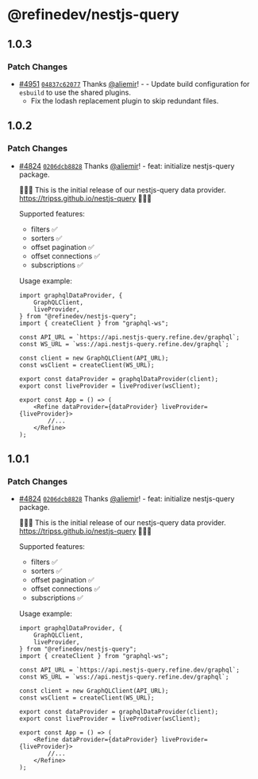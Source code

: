 # @refinedev/nestjs-query

## 1.0.3

### Patch Changes

-   [#4951](https://github.com/refinedev/refine/pull/4951) [`04837c62077`](https://github.com/refinedev/refine/commit/04837c6207758a7460cfb7a5aff2a104967e20ea) Thanks [@aliemir](https://github.com/aliemir)! - - Update build configuration for `esbuild` to use the shared plugins.
    -   Fix the lodash replacement plugin to skip redundant files.

## 1.0.2

### Patch Changes

-   [#4824](https://github.com/refinedev/refine/pull/4824) [`0206dcb8828`](https://github.com/refinedev/refine/commit/0206dcb8828338ae5e4eef6ed74907e20dbc65ee) Thanks [@aliemir](https://github.com/aliemir)! - feat: initialize nestjs-query package.

    🎉🎉🎉 This is the initial release of our nestjs-query data provider. https://tripss.github.io/nestjs-query 🎉🎉🎉

    Supported features:

    -   filters ✅
    -   sorters ✅
    -   offset pagination ✅
    -   offset connections ✅
    -   subscriptions ✅

    Usage example:

    ```tsx
    import graphqlDataProvider, {
        GraphQLClient,
        liveProvider,
    } from "@refinedev/nestjs-query";
    import { createClient } from "graphql-ws";

    const API_URL = `https://api.nestjs-query.refine.dev/graphql`;
    const WS_URL = `wss://api.nestjs-query.refine.dev/graphql`;

    const client = new GraphQLClient(API_URL);
    const wsClient = createClient(WS_URL);

    export const dataProvider = graphqlDataProvider(client);
    export const liveProvider = liveProdiver(wsClient);

    export const App = () => (
        <Refine dataProvider={dataProvider} liveProvider={liveProvider}>
            //...
        </Refine>
    );
    ```

## 1.0.1

### Patch Changes

-   [#4824](https://github.com/refinedev/refine/pull/4824) [`0206dcb8828`](https://github.com/refinedev/refine/commit/0206dcb8828338ae5e4eef6ed74907e20dbc65ee) Thanks [@aliemir](https://github.com/aliemir)! - feat: initialize nestjs-query package.

    🎉🎉🎉 This is the initial release of our nestjs-query data provider. https://tripss.github.io/nestjs-query 🎉🎉🎉

    Supported features:

    -   filters ✅
    -   sorters ✅
    -   offset pagination ✅
    -   offset connections ✅
    -   subscriptions ✅

    Usage example:

    ```tsx
    import graphqlDataProvider, {
        GraphQLClient,
        liveProvider,
    } from "@refinedev/nestjs-query";
    import { createClient } from "graphql-ws";

    const API_URL = `https://api.nestjs-query.refine.dev/graphql`;
    const WS_URL = `wss://api.nestjs-query.refine.dev/graphql`;

    const client = new GraphQLClient(API_URL);
    const wsClient = createClient(WS_URL);

    export const dataProvider = graphqlDataProvider(client);
    export const liveProvider = liveProdiver(wsClient);

    export const App = () => (
        <Refine dataProvider={dataProvider} liveProvider={liveProvider}>
            //...
        </Refine>
    );
    ```
